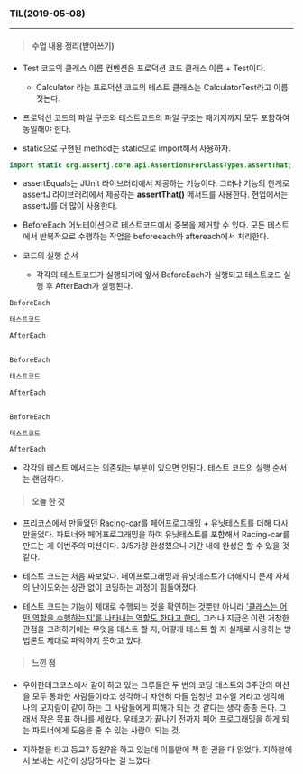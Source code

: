 ### TIL(2019-05-08)

---

> #### 수업 내용 정리(받아쓰기)

- Test 코드의 클래스 이름 컨벤션은 프로덕션 코드 클래스 이름 + Test이다.
  - Calculator 라는 프로덕션 코드의 테스트 클래스는 CalculatorTest라고 이름 짓는다.



- 프로덕션 코드의 파일 구조와 테스트코드의 파일 구조는 패키지까지 모두 포함하여 동일해야 한다. 



- static으로 구현된 method는 static으로 import해서 사용하자.

```java
import static org.assertj.core.api.AssertionsForClassTypes.assertThat;
```



- assertEquals는 JUnit 라이브러리에서 제공하는 기능이다. 그러나 기능의 한계로 assertJ 라이브러리에서 제공하는 **assertThat()** 메서드를 사용한다. 현업에서는 assertJ를 더 많이 사용한다.



- BeforeEach 어노테이션으로 테스트코드에서 중복을 제거할 수 있다. 모든 테스트에서 반복적으로 수행하는 작업을 beforeeach와 aftereach에서 처리한다.



- 코드의 실행 순서
  - 각각의 테스트코드가 실행되기에 앞서 BeforeEach가 실행되고 테스트코드 실행 후 AfterEach가 실행된다.

```java
BeforeEach

테스트코드

AfterEach


BeforeEach

테스트코드

AfterEach


BeforeEach

테스트코드

AfterEach

```



- 각각의 테스트 메서드는 의존되는 부분이 있으면 안된다. 테스트 코드의 실행 순서는 랜덤하다. 



> #### 오늘 한 것

- 프리코스에서 만들었던 [Racing-car](<https://github.com/soojinroh/java-racingcar-precourse>)를 페어프로그래밍 + 유닛테스트를 더해 다시 만들었다. 파트너와 페어프로그래밍을 하여 유닛테스트를 포함해서 Racing-car를 만드는 게 이번주의 미션이다. 3/5가량 완성했으니 기간 내에 완성은 할 수 있을 것 같다. 



- 테스트 코드는 처음 짜보았다. 페어프로그래밍과 유닛테스트가 더해지니 문제 자체의 난이도와는 상관 없이 코딩하는 과정이 힘들어졌다.



- 테스트 코드는 기능이 제대로 수행되는 것을 확인하는 것뿐만 아니라 ['클래스는 어떤 역할을 수행하는지'를 나타내는 역할도 한다고 한다.](https://www.slipp.net/questions/253) 그러나 지금은 이런 거창한 관점을 고려하기에는 무엇을 테스트 할 지, 어떻게 테스트 할 지 실제로 사용하는 방법론도 제대로 파악하지 못하고 있다.



> #### 느낀 점

- 우아한테크코스에서 같이 하고 있는 크루들은 두 번의 코딩 테스트와 3주간의 미션을 모두 통과한 사람들이라고 생각하니 자연히 다들 엄청난 고수일 거라고 생각해 나의 모지람이 같이 하는 그 사람들에게 피해가 되는 것 같다는 생각 종종 든다. 그래서 작은 목표 하나를 세웠다. 우테코가 끝나기 전까지 페어 프로그래밍을 하게 되는 파트너에게 도움을 줄 수 있는 사람이 되는 것. 



- 지하철을 타고 등교? 등원?을 하고 있는데 이틀만에 책 한 권을 다 읽었다. 지하철에서 보내는 시간이 상당하다는 걸 느꼈다. 